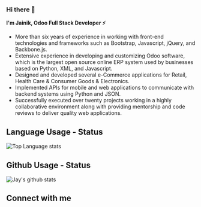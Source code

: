 ### Hi there 👋

<b>I'm Jainik, Odoo Full Stack Developer :zap:</b>

<ul>
  <li>More than six years of experience in working with front-end technologies and frameworks such as Bootstrap, Javascript, jQuery, and Backbone.js.</li>
  <li>Extensive experience in developing and customizing Odoo software, which is the largest open source online ERP system used by businesses based on Python, XML, and Javascript.</li>
  <li>Designed and developed several e-Commerce applications for Retail, Health Care & Consumer Goods & Electronics.</li>
  <li>Implemented APIs for mobile and web applications to communicate with backend systems using Python and JSON.</li>
  <li>Successfully executed over twenty projects working in a highly collaborative environment along with providing mentorship and code reviews to deliver quality web applications.</li>
</ul>

## Language Usage - Status
![Top Language stats](https://github-readme-stats.aemiej.vercel.app/api/top-langs/?username=jaa-odoo&layout=compact&theme=light&show_icons=true&private=true)

## Github Usage - Status
![Jay's github stats](https://github-readme-stats.vercel.app/api?username=jaa-odoo&show_icons=true&locale=en)

## Connect with me
<!--
**jaa-odoo/jaa-odoo** is a ✨ _special_ ✨ repository because its `README.md` (this file) appears on your GitHub profile.

Here are some ideas to get you started:

- 🔭 I’m currently working on ...
- 🌱 I’m currently learning ...
- 👯 I’m looking to collaborate on ...
- 🤔 I’m looking for help with ...
- 💬 Ask me about ...
- 📫 How to reach me: ...
- 😄 Pronouns: ...
- ⚡ Fun fact: ...
-->
